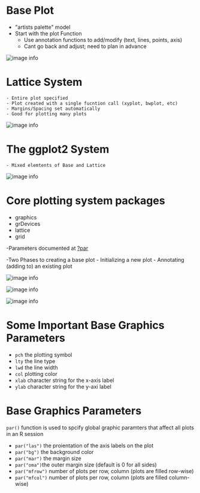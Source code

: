 # Base Plot
  - "artists palette" model
  - Start with the plot Function
	- Use annotation functions to add/modify (text, lines, points, axis)
	- Cant go back and adjust; need to plan in advance


![image info](https://github.com/WelfareCheck/Data-Science-Foundations-using-R-Specialization/blob/master/Exploratory%20Data%20Analysis/Week%201/Lesson%202:%20Plotting/Base%20Plot.JPG?raw=true)

# Lattice System
	- Entire plot specified
	- Plot created with a single fucntion call (xyplot, bwplot, etc)
	- Margins/Spacing set automatically
	- Good for plotting many plots

![image info](https://github.com/WelfareCheck/Data-Science-Foundations-using-R-Specialization/blob/master/Exploratory%20Data%20Analysis/Week%201/Lesson%202:%20Plotting/Lattice%20Plot.JPG?raw=true)

# The ggplot2 System
	- Mixed elemtents of Base and Lattice

![image info](https://github.com/WelfareCheck/Data-Science-Foundations-using-R-Specialization/blob/master/Exploratory%20Data%20Analysis/Week%201/Lesson%202:%20Plotting/ggplot2.JPGraw=true)

# Core plotting system packages
- graphics
- grDevices
- lattice
- grid

-Parameters documented at
[?par](https://www.rdocumentation.org/packages/graphics/versions/3.6.2/topics/par)

-Two Phases to creating a base plot
	- Initializing a new plot
	- Annotating (adding to) an existing plot

![image info](https://github.com/WelfareCheck/Data-Science-Foundations-using-R-Specialization/blob/master/Exploratory%20Data%20Analysis/Week%201/Lesson%202:%20Plotting/Base%20Simple%20Base%20Graphics%20Boxplot.JPG?raw=true)

![image info](https://github.com/WelfareCheck/Data-Science-Foundations-using-R-Specialization/blob/master/Exploratory%20Data%20Analysis/Week%201/Lesson%202:%20Plotting/Base%20Simple%20Base%20Graphics%20Scatterplot.JPG?raw=true)

![image info](https://github.com/WelfareCheck/Data-Science-Foundations-using-R-Specialization/blob/master/Exploratory%20Data%20Analysis/Week%201/Lesson%202:%20Plotting/Base%20Simple%20Base%20Graphics%20Histogram.JPG?raw=true)

# Some Important Base Graphics Parameters
- ``` pch ``` the plotting symbol 
- ``` lty ``` the line type
- ``` lwd ``` the line width
- ``` col ``` plotting color
- ``` xlab ``` character string for the x-axis label
- ``` ylab ``` character string for the y-axi  label

# Base Graphics Parameters
``` par() ``` function is used to spcify global graphic paramters that affect all plots in an R session
- ``` par("las") ``` the proientation of the axis labels on the plot
- ``` par("bg") ``` the background color
- ``` par("mar") ``` the margin size
- ``` par("oma") ```the outer margin size (default is 0 for all sides)
- ``` par("mfrow") ``` number of plots per row, column (plots are filled row-wise)
- ``` par("mfcol") ``` number of plots per row, column (plots are filled column-wise)

